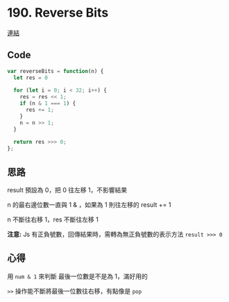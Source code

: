 # 190. Reverse Bits

[連結](https://leetcode.com/problems/reverse-bits/)

## Code

```javascript
var reverseBits = function(n) {
  let res = 0
  
  for (let i = 0; i < 32; i++) {
    res = res << 1;
    if (n & 1 === 1) {
      res += 1;
    }
    n = n >> 1;
  }
  
  return res >>> 0;
};
```

## 思路

result 預設為 0，把 0 往左移 1，不影響結果

n 的最右邊位數一直與 1 & ，如果為 1 則往左移的 result += 1

n 不斷往右移 1，res 不斷往左移 1

**注意:** Js 有正負號數，回傳結果時，需轉為無正負號數的表示方法 `result >>> 0`

## 心得

用 `num & 1` 來判斷 最後一位數是不是為 1，滿好用的

`>>` 操作能不斷將最後一位數往右移，有點像是 `pop`
